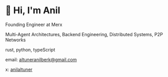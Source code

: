 # 👋 Hi, I'm Anil

Founding Engineer at Merx

Multi-Agent Architectures, Backend Engineering, Distributed Systems, P2P Networks 

rust, python, typeScript

email: altuneranilberk@gmail.com

x: [anilaltuner](https://x.com/anilaltuner)
